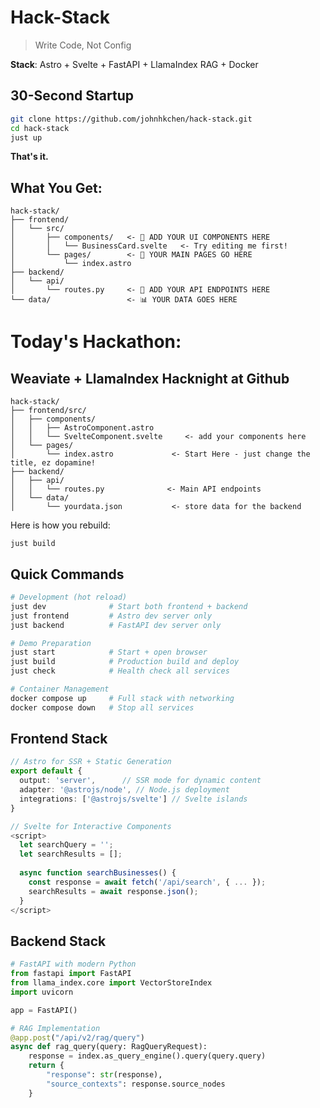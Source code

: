 # Hack-Stack 
> Write Code, Not Config

**Stack**: Astro + Svelte + FastAPI + LlamaIndex RAG + Docker

## 30-Second Startup

```bash
git clone https://github.com/johnhkchen/hack-stack.git
cd hack-stack
just up
```

**That's it.**

## What You Get:

```
hack-stack/
├── frontend/   
│   └── src/
│       ├── components/   <- 🎨 ADD YOUR UI COMPONENTS HERE
│       │   └── BusinessCard.svelte   <- Try editing me first!
│       └── pages/        <- 📱 YOUR MAIN PAGES GO HERE
│           └── index.astro
├── backend/
│   └── api/
│       └── routes.py     <- 🔧 ADD YOUR API ENDPOINTS HERE
└── data/                 <- 📊 YOUR DATA GOES HERE
```

# Today's Hackathon: 
## Weaviate + LlamaIndex Hacknight at Github

```
hack-stack/
├── frontend/src/
│   ├── components/
│   │   ├── AstroComponent.astro 
│   │   └── SvelteComponent.svelte     <- add your components here
│   └── pages/
│       └── index.astro             <- Start Here - just change the title, ez dopamine!
├── backend/
│   ├── api/
│   │   └── routes.py              <- Main API endpoints
│   └── data/
│       └── yourdata.json           <- store data for the backend

```

Here is how you rebuild:
```
just build
```

## Quick Commands

```bash
# Development (hot reload)
just dev              # Start both frontend + backend
just frontend         # Astro dev server only  
just backend          # FastAPI dev server only

# Demo Preparation
just start            # Start + open browser
just build            # Production build and deploy
just check            # Health check all services

# Container Management  
docker compose up     # Full stack with networking
docker compose down   # Stop all services
```

## **Frontend Stack**
```typescript
// Astro for SSR + Static Generation
export default {
  output: 'server',      // SSR mode for dynamic content
  adapter: '@astrojs/node', // Node.js deployment
  integrations: ['@astrojs/svelte'] // Svelte islands
}

// Svelte for Interactive Components
<script>
  let searchQuery = '';
  let searchResults = [];
  
  async function searchBusinesses() {
    const response = await fetch('/api/search', { ... });
    searchResults = await response.json();
  }
</script>
```

## **Backend Stack**
```python
# FastAPI with modern Python
from fastapi import FastAPI
from llama_index.core import VectorStoreIndex
import uvicorn

app = FastAPI()

# RAG Implementation
@app.post("/api/v2/rag/query")
async def rag_query(query: RagQueryRequest):
    response = index.as_query_engine().query(query.query)
    return {
        "response": str(response),
        "source_contexts": response.source_nodes
    }
```
